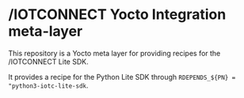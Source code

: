 # /IOTCONNECT Yocto Integration meta-layer
This repository is a Yocto meta layer for providing recipes for the /IOTCONNECT Lite SDK.

It provides a recipe for the Python Lite SDK through `RDEPENDS_${PN} = "python3-iotc-lite-sdk`.
